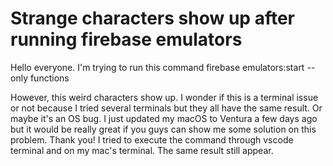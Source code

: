 
# Strange characters show up after running firebase emulators


Hello everyone. I'm trying to run this command
firebase emulators:start --only functions

However, this weird characters show up. I wonder if this is a terminal issue or not because I tried several terminals but they all have the same result. Or maybe it's an OS bug. I just updated my macOS to Ventura a few days ago but it would be really great if you guys can show me some solution on this problem. Thank you!
I tried to execute the command through vscode terminal and on my mac's terminal. The same result still appear.

        